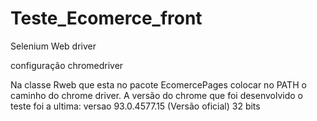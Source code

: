 # Teste_Ecomerce_front
Selenium Web driver

configuração chromedriver

Na classe Rweb que esta no pacote EcomercePages colocar no PATH o caminho do chrome driver.
A versão do chrome que foi desenvolvido o teste foi a ultima: versao 93.0.4577.15 (Versão oficial) 32 bits
